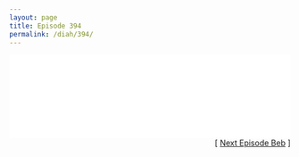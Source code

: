 ```yaml
---
layout: page
title: Episode 394
permalink: /diah/394/
---
```


<iframe allowfullscreen="true" frameborder="0" style="width:100%;" marginheight="0" marginwidth="0" mozallowfullscreen="true" scrolling="NO" src="//gdriveplayer.us/embed2.php?link=6dBZbpfXdXemJthgzyZ7wAoxr9aeaEqFpLml64h0KYuv72ZcHyU7CGKR2MJYl6VaTPLOxW1VLA7cRusLC2%252BioShybFgyqb3eDMYaBesn8uWdss9XYKNPUhLHOmjN7EXAR%252B%252BcYjJ0cIKCDWYQ8RuEZMnqhZPha3TXcFrp74skov%252FlNqEhVxzaYu%252BwR3VuEwhy2ByuA6XcGMch9RcFDjpn6o&amp;no_adult=yes" webkitallowfullscreen="true"></iframe>

<div align="right">[ <a href="/diah/395/">Next Episode Beb</a> ]</div>

